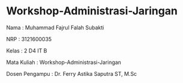 # Workshop-Administrasi-Jaringan

Nama : Muhammad Fajrul Falah Subakti

NRP : 3121600035

Kelas : 2 D4 IT B

Mata Kuliah : Workshop-Administrasi-Jaringan

Dosen Pengampu : Dr. Ferry Astika Saputra ST, M.Sc
